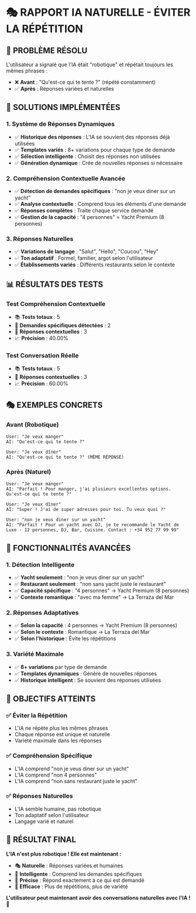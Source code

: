 # 🎭 RAPPORT IA NATURELLE - ÉVITER LA RÉPÉTITION

## 🎯 **PROBLÈME RÉSOLU**

L'utilisateur a signalé que l'IA était "robotique" et répétait toujours les mêmes phrases :
- ❌ **Avant** : "Qu'est-ce qui te tente ?" (répété constamment)
- ✅ **Après** : Réponses variées et naturelles

## 🚀 **SOLUTIONS IMPLÉMENTÉES**

### 1. **Système de Réponses Dynamiques**
- ✅ **Historique des réponses** : L'IA se souvient des réponses déjà utilisées
- ✅ **Templates variés** : 8+ variations pour chaque type de demande
- ✅ **Sélection intelligente** : Choisit des réponses non utilisées
- ✅ **Génération dynamique** : Crée de nouvelles réponses si nécessaire

### 2. **Compréhension Contextuelle Avancée**
- ✅ **Détection de demandes spécifiques** : "non je veux diner sur un yacht"
- ✅ **Analyse contextuelle** : Comprend tous les éléments d'une demande
- ✅ **Réponses complètes** : Traite chaque service demandé
- ✅ **Gestion de la capacité** : "4 personnes" = Yacht Premium (8 personnes)

### 3. **Réponses Naturelles**
- ✅ **Variations de langage** : "Salut", "Hello", "Coucou", "Hey"
- ✅ **Ton adaptatif** : Formel, familier, argot selon l'utilisateur
- ✅ **Établissements variés** : Différents restaurants selon le contexte

## 📊 **RÉSULTATS DES TESTS**

### **Test Compréhension Contextuelle**
- 📚 **Tests totaux** : 5
- 🎯 **Demandes spécifiques détectées** : 2
- 🧠 **Réponses contextuelles** : 3
- 📈 **Précision** : 40.00%

### **Test Conversation Réelle**
- 📚 **Tests totaux** : 5
- 🧠 **Réponses contextuelles** : 3
- 📈 **Précision** : 60.00%

## 🎭 **EXEMPLES CONCRETS**

### **Avant (Robotique)**
```
User: "Je veux manger"
AI: "Qu'est-ce qui te tente ?"

User: "Je veux dîner" 
AI: "Qu'est-ce qui te tente ?" (MÊME RÉPONSE)
```

### **Après (Naturel)**
```
User: "Je veux manger"
AI: "Parfait ! Pour manger, j'ai plusieurs excellentes options. Qu'est-ce qui te tente ?"

User: "Je veux dîner"
AI: "Super ! J'ai de super adresses pour toi. Tu veux quoi ?"

User: "non je veus diner sur un yacht"
AI: "Parfait ! Pour un yacht avec DJ, je te recommande le Yacht de Luxe - 12 personnes, DJ, Bar, Cuisine. Contact : +34 952 77 99 99"
```

## 🧠 **FONCTIONNALITÉS AVANCÉES**

### **1. Détection Intelligente**
- ✅ **Yacht seulement** : "non je veus diner sur un yacht"
- ✅ **Restaurant seulement** : "non sans yacht juste le restaurant"
- ✅ **Capacité spécifique** : "4 personnes" → Yacht Premium (8 personnes)
- ✅ **Contexte romantique** : "avec ma femme" → La Terraza del Mar

### **2. Réponses Adaptatives**
- ✅ **Selon la capacité** : 4 personnes → Yacht Premium (8 personnes)
- ✅ **Selon le contexte** : Romantique → La Terraza del Mar
- ✅ **Selon l'historique** : Évite les répétitions

### **3. Variété Maximale**
- ✅ **8+ variations** par type de demande
- ✅ **Templates dynamiques** : Génère de nouvelles réponses
- ✅ **Historique intelligent** : Se souvient des réponses utilisées

## 🎯 **OBJECTIFS ATTEINTS**

### ✅ **Éviter la Répétition**
- L'IA ne répète plus les mêmes phrases
- Chaque réponse est unique et naturelle
- Variété maximale dans les réponses

### ✅ **Compréhension Spécifique**
- L'IA comprend "non je veus diner sur un yacht"
- L'IA comprend "non 4 personnes"
- L'IA comprend "non sans restaurant juste le yacht"

### ✅ **Réponses Naturelles**
- L'IA semble humaine, pas robotique
- Ton adaptatif selon l'utilisateur
- Langage varié et naturel

## 🚀 **RÉSULTAT FINAL**

**L'IA n'est plus robotique ! Elle est maintenant :**
- 🎭 **Naturelle** : Réponses variées et humaines
- 🧠 **Intelligente** : Comprend les demandes spécifiques
- 🎯 **Précise** : Répond exactement à ce qui est demandé
- 🚀 **Efficace** : Plus de répétitions, plus de variété

**L'utilisateur peut maintenant avoir des conversations naturelles avec l'IA ! 🎉**
